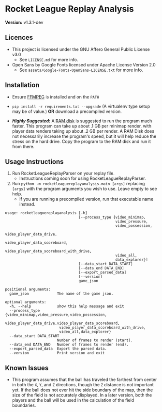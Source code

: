 # Rocket League Replay Analysis

**Version:** v1.3.1-dev

## Licences

- This project is licensed under the GNU Affero General Public License v3.0
  - See `LICENSE.md` for more info.
- Open Sans by Google Fonts licensed under Apache License Version 2.0
  - See `assets/Google-Fonts-OpenSans-LICENSE.txt` for more info.

## Installation

* Ensure [FFMPEG](http://ffmpeg.org/download.html) is installed and on the `PATH`

* `pip install -r requirements.txt --upgrade`
(A virtualenv type setup may be of value.)
**OR** download a precompiled version.

* **_Highly Suggested:_** A [RAM disk](https://sourceforge.net/projects/imdisk-toolkit/) 
is suggested to run the program much faster.  This program can take up about 
.1 GB per minimap render, with player data renders taking up about .2 GB per 
render.  A RAM Disk does not necessarily increase the program's speed, but it 
will help reduce the stress on the hard drive.  Copy the program to the RAM 
disk and run it from there.

## Usage Instructions

1. Run RocketLeagueReplayParser on your replay file.
    * Instructions coming soon for using RocketLeagueReplayParser.
2. Run `python -m rocketleaguereplayanalysis.main [args]` replacing 
`[args]` with the program arguments you wish to use.  Leave empty to see help.
    * If you are running a precompiled version, run that 
    executable name instead.

```
usage: rocketleaguereplayanalysis [-h]
                                  [--process_type {video_minimap,
                                                   video_pressure,
                                                   video_possession,
                                                   video_player_data_drive,
                                                   video_player_data_scoreboard,
                                                   video_player_data_scoreboard_with_drive,
                                                   video_all,
                                                   data_explorer}]
                                  [--data_start DATA_START]
                                  [--data_end DATA_END] 
                                  [--export_parsed_data]
                                  [--version]
                                  game_json

positional arguments:
  game_json             The name of the game json.

optional arguments:
  -h, --help            show this help message and exit
  --process_type        {video_minimap,video_pressure,video_possession,
                         video_player_data_drive,video_player_data_scoreboard,
                         video_player_data_scoreboard_with_drive,
                         video_all,data_explorer}
  --data_start DATA_START
                        Number of frames to render (start).
  --data_end DATA_END   Number of frames to render (end).
  --export_parsed_data  Export the parsed data.
  --version             Print version and exit
```

## Known Issues

* This program assumes that the ball has traveled the farthest from center 
in both the `X`, `Y`, and `Z` directions, though the `Z` distance is not 
important yet.  If the ball does not ever hit the side boundary of the map, 
then the size of the field is not accurately displayed.  In a later version, 
both the players and the ball will be used in the calculation of the field 
boundaries.
